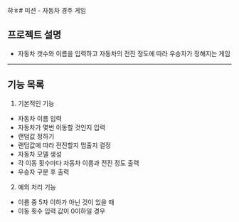 햐ㅎ# 미션 - 자동차 경주 게임
 ## 프로젝트 설명
 - 자동차 갯수와 이름을 입력하고 자동차의 전진 정도에 따라 우승자가 정해지는 게임

 ---

 ## 기능 목록
 1) 기본적인 기능
 - 자동차 이름 입력
 - 자동차가 몇번 이동할 것인지 입력
 - 랜덤값 정하기
 - 랜덤값에 따라 전진할지 멈출지 결정
 - 자동차 모델 생성
 - 각 이동 횟수마다 자동차 이름과 전진 정도 출력
 - 우승자 구분 후 출력

 2) 예외 처리 기능
 - 이름 중 5자 이하가 아닌 것이 있을 때
 - 이동 횟수 입력 값이 0이하일 경우

 